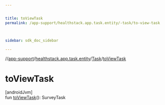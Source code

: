 ```yaml
---


title: toViewTask
permalink: /app-support/healthstack.app.task.entity/-task/to-view-task.html



sidebar: sdk_doc_sidebar

---
```



//[app-support](/app-support.html)/[healthstack.app.task.entity](../index.html)/[Task](index.html)/[toViewTask](to-view-task.html)



# toViewTask



[androidJvm]\
fun [toViewTask](to-view-task.html)(): SurveyTask






